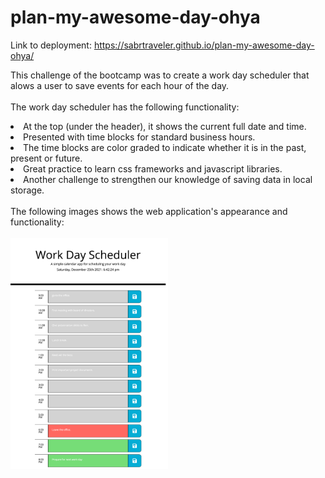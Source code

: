 # plan-my-awesome-day-ohya

Link to deployment: https://sabrtraveler.github.io/plan-my-awesome-day-ohya/<br>

This challenge of the bootcamp was to create a work day scheduler that alows a user to save events for each hour of the day.<br><br>
The work day scheduler has the following functionality:<br>

<li>At the top (under the header), it shows the current full date and time.<br>
<li>Presented with time blocks for standard business hours.<br>
<li>The time blocks are color graded to indicate whether it is in the past, present or future.<br>
<li>Great practice to learn css frameworks and javascript libraries.<br>
<li>Another challenge to strengthen our knowledge of saving data in local storage.<br><br>
The following images shows the web application's appearance and functionality:<br><br> 
  <img src="./assets/images/1.png" style="width: 50%; max-width: 50%;">
